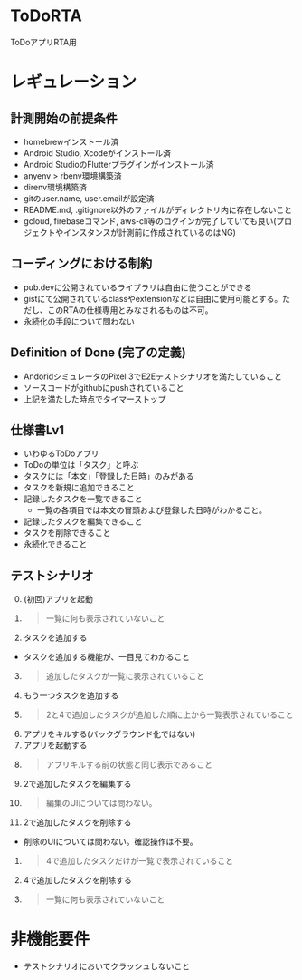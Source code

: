 # ToDoRTA
ToDoアプリRTA用

# レギュレーション

## 計測開始の前提条件
* homebrewインストール済
* Android Studio, Xcodeがインストール済
* Android StudioのFlutterプラグインがインストール済
* anyenv > rbenv環境構築済
* direnv環境構築済
* gitのuser.name, user.emailが設定済
* README.md, .gitignore以外のファイルがディレクトリ内に存在しないこと
* gcloud, firebaseコマンド, aws-cli等のログインが完了していても良い(プロジェクトやインスタンスが計測前に作成されているのはNG)

## コーディングにおける制約
* pub.devに公開されているライブラリは自由に使うことができる
* gistにて公開されているclassやextensionなどは自由に使用可能とする。ただし、このRTAの仕様専用とみなされるものは不可。
* 永続化の手段について問わない

## Definition of Done (完了の定義)
* AndoridシミュレータのPixel 3でE2Eテストシナリオを満たしていること
* ソースコードがgithubにpushされていること
* 上記を満たした時点でタイマーストップ

## 仕様書Lv1
* いわゆるToDoアプリ
* ToDoの単位は「タスク」と呼ぶ
* タスクには「本文」「登録した日時」のみがある
* タスクを新規に追加できること
* 記録したタスクを一覧できること
  * 一覧の各項目では本文の冒頭および登録した日時がわかること。
* 記録したタスクを編集できること
* タスクを削除できること
* 永続化できること

## テストシナリオ
0. (初回)アプリを起動
1. > 一覧に何も表示されていないこと
2. タスクを追加する
  * タスクを追加する機能が、一目見てわかること
3. > 追加したタスクが一覧に表示されていること
4. もう一つタスクを追加する
5. > 2と4で追加したタスクが追加した順に上から一覧表示されていること
6. アプリをキルする(バックグラウンド化ではない)
7. アプリを起動する
1. > アプリキルする前の状態と同じ表示であること
1. 2で追加したタスクを編集する
1. > 編集のUIについては問わない。
1. 2で追加したタスクを削除する
  * 削除のUIについては問わない。確認操作は不要。
1. > 4で追加したタスクだけが一覧で表示されていること
1. 4で追加したタスクを削除する
1. > 一覧に何も表示されていないこと

# 非機能要件
* テストシナリオにおいてクラッシュしないこと
